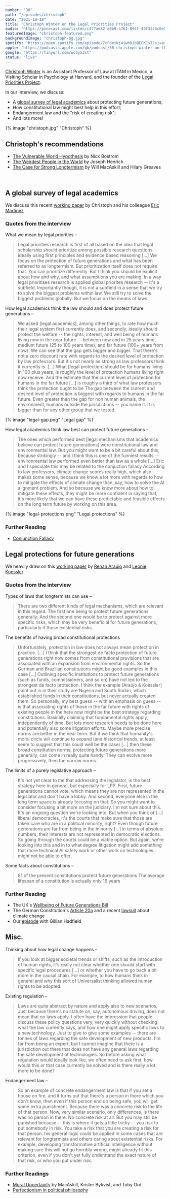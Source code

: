 ```yaml
---
number: "38"
path: "/episodes/christoph"
date: "2021-10-18"
title: "Christoph Winter on the Legal Priorities Project"
audio: "https://pinecast.com/listen/c477a682-a0b9-4761-894f-40f3325c0e56.mp3"
featuredImage: "christoph-featured.png"
backgroundImage: "christoph-bg.jpg"
spotify: "https://open.spotify.com/episode/7rFdetNj4jwhDibBECK1sI?si=ayORrQmpS2-7niIt9t4gMQ"
apple: "https://podcasts.apple.com/gb/podcast/38-christoph-winter-on-the-legal-priorities-project/id1496501781?i=1000538965362"
google: "https://tinyurl.com/wcby53xt"
status: "live"
---
```


[Christoph Winter](https://www.christophwinter.net/) is an Assistant Professor of Law at ITAM in Mexico, a Visiting Scholar in Psychology at Harvard, and the founder of the [Legal Priorities Project](http://legalpriorities.org/).

 In our interview, we discuss:
 -   A [global survey of legal academics](https://www.legalpriorities.org/research/protecting-future-generations.html) about protecting future generations;
-   How constitutional law might best help in this effort;
-   Endangerment law and the "risk of creating risk";
-   And lots more!

<div class="episode-image_variable max-600">

{% image "christoph.jpg" "Christoph" %}

</div>

## Christoph's recommendations

- [The Vulnerable World Hypothesis](https://www.nickbostrom.com/papers/vulnerable.pdf) by Nick Bostrom
- [The Weirdest People in the World](https://www.goodreads.com/en/book/show/51710349) by Joseph Henrich
- [The Case for Strong Longtermism](https://globalprioritiesinstitute.org/hilary-greaves-william-macaskill-the-case-for-strong-longtermism-2/) by Will MacAskill and Hilary Greaves

<div className="bookshelf" > <Book url="https://www.nickbostrom.com/papers/vulnerable.pdf" image="book-christoph-1" spineColor="#06070c"/> <Book url="https://www.goodreads.com/en/book/show/51710349" image="book-christoph-2" spineColor="#cb542a"/> <Book url="https://globalprioritiesinstitute.org/hilary-greaves-william-macaskill-the-case-for-strong-longtermism-2/" image="book-christoph-3" spineColor="#232b40"/> </div><br/>

## A global survey of legal academics
We discuss this recent [working paper](https://www.legalpriorities.org/research/protecting-future-generations.html) by Christoph and his colleague [Eric Martinez](https://www.linkedin.com/in/eric-grimani)

### Quotes from the interview

What we mean by legal priorities –
> Legal priorities research is first of all based on the idea that legal scholarship should prioritize among possible research questions, ideally using first principles and evidence based reasoning [...] We focus on the protection of future generations and what has been referred to as longtermism. But prioritization itself does not require that. You can prioritize differently. But I think you should be explicit about how and why, and what assumptions you are making.
> In a way legal prioritises research is applied global priorites research -- it's a subfield. Importantly though, it is not a subfield in a sense that we try to solve the biggest problems within law. We still try to solve the biggest problems globally. But we focus on the means of laws

How legal academics think the law should and does protect future generations –
> We asked [legal academics], among other things, to rate how much their legal system first currently does, and secondly, ideally should protect the welfare -- the rights, interest, and well being of humans living now in the near future -- between now and in 25 years time, medium future (25 to 100 years time), and far future (100+ years from now).
> We can see that the gap gets bigger and bigger. That there's not a zero discount rate with regards to the desired level of protection by law professors. But it's not nearly as strong as law professors think it currently is. [...] What [legal protection] should be for humans living in 100 plus years, is roughly the level of protection humans living right now receive. And the estimate that the current level of protection for humans in the far future [...] is roughly a third of what law professors think the protection ought to be
> The gap between the current and desired level of protection is biggest with regards to humans in the far future. Even greater than the gap for non human animals, the environment, humans outside the jurisdictions -- you name it. It is bigger than for any other group that we tested.

{% image "legal-gap.png" "Legal gap" %}

How legal academics think law best can protect future generations –
> The ones which performed best [legal mechanisms that academics believe can protect future generations] were constitutional law and environmental law. But you might want to be a bit careful about this, because strikingly -- and I think this is one of the funniest results -- environmental law performed even better than law as a whole [...] Eric and I speculate this may be related to the conjuction fallacy
> According to law professors, climate change scores really high, which also makes some sense, because we know a lot more with regards to how to mitigate the effects of climate change than, say, how to solve the AI alignment problem. And so because we know more about how to mitigate these effects, they might be more confident in saying that, it's more likely that we can have these predictable and feasible effects on the long term future by working on this area.

{% image "legal-protections.png" "Legal protections" %}

### Further Reading
- [Conjunction Fallacy](https://en.wikipedia.org/wiki/Conjunction_fallacy)

## Legal protections for future generations
We heavily draw on this [working paper](https://papers.ssrn.com/sol3/papers.cfm?abstract_id=3933683) by [Renan Araújo](https://twitter.com/araujorenan2) and [Leonie Koessler](https://papers.ssrn.com/sol3/cf_dev/AbsByAuth.cfm?per_id=4849501)

### Quotes from the interview
Types of laws that longtermists can use –
> There are two different kinds of legal mechanisms, which are relevant in this regard. The first one being to protect future generations generally. And the second one would be to protect against more specific risks, which may be very beneficial for future generations, particularly if those existential risks. 

The benefits of having broad constitutional protections
> Unfortunately, protection in law does not always mean protection in practice. [...] I think that the strongest de facto protection of future generations right now comes from constitutional provisions that are associated with an expansion from environmental rights. So the German and Brazilian constitutions might be good examples in this case [...] Outlining specific institutions to protect future generations (such as funds, commissioners, and so on) have not led to the strongest de facto protection. I think the example [Araújo & Koessler] point out in in their study are Nigeria and South Sudan, which established funds in their constitutions, but never actually created them. So personally, my best guess -- with an emphasis on guess -- is that associating rights of those in the far future with rights of existing people in the here now might be the best strategy regarding constitutions. Basically claiming that fundamental rights apply, independently of time. But lots more research needs to be done here and potentially also some litigation efforts.
>  Maybe more precise norms are better in the near term. But if we think that humanity's moral circle will continue to expand (and historical trends, at least seem to suggest that this could well be the case) [...] then these broad constitution norms, protecting future generations more generally, can come in really quite handy. They can evolve more progressively, then the narrow norms.

The limits of a purely legislative approach –
> It's not yet clear to me that addressing the legislator, is the best strategy here in general, but especially for LPP. First, future generations cannot vote, which means they are not represented in the legislator and don't have a lobby. And second, everyone else in the long term space is already focusing on that. So you might want to consider focusing a bit more on the judiciary. I'm not sure about this. It's an ongoing question we're looking into. But when you think of [...] liberal democracies, it's the courts that make sure that those are taken care who are in a political minority, right? Even though future generations are far from being in the minority [...] in terms of absolute numbers, their interests are not represented in democratic elections. So going through the courts could be a viable option. But again, we're looking into this and in to what degree litigation might add something that more technical AI safety work or other work on technologies might not be able to offer.

Some facts about constitutions –
> 81 of the present constitutions protect future generations
> The average lifespan of a constitution is actually only 16 years

### Further Reading
- The UK's [Wellbeing of Future Generations Bill](https://lordslibrary.parliament.uk/wellbeing-of-future-generations-bill-hl/)
- The German Constitution's [Article 20a](https://www.gesetze-im-internet.de/englisch_gg/englisch_gg.html) and a recent [lawsuit](https://www.politico.eu/article/germany-climate-change-law-court-rules-partly-unconstitutional/) about climate change
- Our [episode](https://hearthisidea.com/episodes/gillian) with Gillian Hadfield

## Misc.
Thinking about how legal change happens –
> If you look at bigger societal trends or shifts, such as the introduction of human rights, it's really not clear whether one should start with specific legal procedures [...] or whether you have to go back a bit more in the causal chain. For example, to how humans think in general and why this sort of Universalist thinking allowed human rights to be adopted.

Existing regulation –
> Laws are quite abstract by nature and apply also to new scenarios. Just because there's no statute on, say, autonomous driving, does not mean that no laws apply. I often have the impression that people discuss these policy questions very, very quickly without checking what the law currently says, and how one might apply specific laws to a new technology. 
> Just to give to give some examples -- there are tonnes of laws regarding the safe development of new products. I'm far from being an expert, but I cannot imagine that there is a jurisdiction out there that does not have any general laws regarding the safe development of technologies. So before asking what regulation would ideally look like, we often need to ask first, how would this or that case currently be solved and is there really a lot more to be done?

Endangerment law –
> So an example of concrete endangerment law is that if you set a house on fire, and it turns out that there's a person in there which you don't know, then even if this person end up being safe, you will get some extra punishment. Because there was a concrete risk to the life of that person. Now, very similar scenario, only differences, is there was no person in there. No concrete risk at all. But you may still be punished because -- this is where it gets a little tricky -- you risk to put somebody in risk. You take a risk that you are creating a risk for that person.
> his general logic could be applied in some cases that are relevant for longtermists and others caring about existential risks. For example, developing transformative artificial intelligence without making sure this will not go horribly wrong, might already fit this criterion, even if you don't yet fully understand the exact nature of that risk, or who you put under risk.

### Further Readings
- [Moral Uncertainty](https://www.moraluncertainty.com/) by MacAskill, Krister Bykvist, and Toby Ord
- [Perfectionism in political philosophy](https://plato.stanford.edu/entries/perfectionism-moral/#PriStaNeu)

